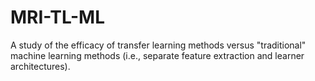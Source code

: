 # MRI-TL-ML
A study of the efficacy of transfer learning methods versus "traditional" machine learning methods (i.e., separate feature extraction and learner architectures).
